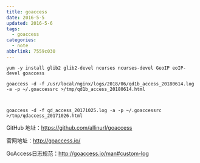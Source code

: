 ```yaml
---
title: goaccess
date: 2016-5-5
updated: 2016-5-6
tags:
  - goaccess
categories:
  - note
abbrlink: 7559c030
---
```



```shell
yum -y install glib2 glib2-devel ncurses ncurses-devel GeoIP eoIP-devel goaccess

goaccess -d -f /usr/local/nginx/logs/2018/06/qd1b_access_20180614.log -a -p ~/.goaccessrc >/tmp/qd1b_access_20180614.html



goaccess -d -f qd_access_20171025.log -a -p ~/.goaccessrc >/tmp/qdaccess_20171026.html
```


GitHub 地址：https://github.com/allinurl/goaccess

官网地址：http://goaccess.io/

GoAccess日志规范：http://goaccess.io/man#custom-log 
